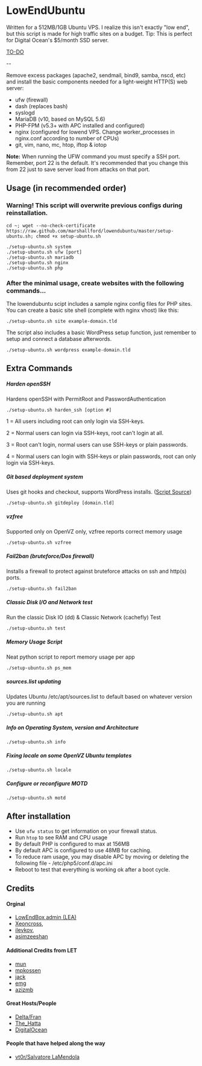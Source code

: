# LowEndUbuntu

Written for a 512MB/1GB Ubuntu VPS. I realize this isn't exactly "low end", but this script is made for high traffic sites on a budget. Tip: This is perfect for Digital Ocean's $5/month SSD server.

[TO-DO](todo.md)

--

Remove excess packages (apache2, sendmail, bind9, samba, nscd, etc) and install the basic components needed for a light-weight HTTP(S) web server:

 - ufw (firewall)
 - dash (replaces bash)
 - syslogd
 - MariaDB (v10, based on MySQL 5.6)
 - PHP-FPM (v5.3+ with APC installed and configured)
 - nginx (configured for lowend VPS. Change worker_processes in nginx.conf according to number of CPUs)
 - git, vim, nano, mc, htop, iftop & iotop

**Note:** When running the UFW command you must specify a SSH port. Remember, port 22 is the default. It's recommended that you change this from 22 just to save server load from attacks on that port.

## Usage (in recommended order)

### Warning! This script will overwrite previous configs during reinstallation.

	cd ~; wget --no-check-certificate https://raw.github.com/marshallford/lowendubuntu/master/setup-ubuntu.sh; chmod +x setup-ubuntu.sh

	./setup-ubuntu.sh system
	./setup-ubuntu.sh ufw [port]
	./setup-ubuntu.sh mariadb
	./setup-ubuntu.sh nginx
	./setup-ubuntu.sh php

### After the minimal usage, create websites with the following commands...

The lowendubuntu scipt includes a sample nginx config files for PHP sites. You can create a basic site shell (complete with nginx vhost) like this:

	./setup-ubuntu.sh site example-domain.tld

The script also includes a basic WordPress setup function, just remember to setup and connect a database afterwords.

	./setup-ubuntu.sh wordpress example-domain.tld

## Extra Commands

##### Harden openSSH

Hardens openSSH with PermitRoot and PasswordAuthentication

	./setup-ubuntu.sh harden_ssh [option #]

1 = All users including root can only login via SSH-keys.

2 = Normal users can login via SSH-keys, root can't login at all.

3 = Root can't login, normal users can use SSH-keys or plain passwords.

4 = Normal users can login with SSH-keys or plain passwords, root can only login via SSH-keys.

##### Git based deployment system

Uses git hooks and checkout, supports WordPress installs. ([Script Source](https://github.com/marshallford/gitdeploy))

	./setup-ubuntu.sh gitdeploy [domain.tld]

##### vzfree

Supported only on OpenVZ only, vzfree reports correct memory usage

	./setup-ubuntu.sh vzfree

##### Fail2ban (bruteforce/Dos firewall)

Installs a firewall to protect against bruteforce attacks on ssh and http(s) ports.

	./setup-ubuntu.sh fail2ban

##### Classic Disk I/O and Network test

Run the classic Disk IO (dd) & Classic Network (cachefly) Test

	./setup-ubuntu.sh test

##### Memory Usage Script

Neat python script to report memory usage per app

	./setup-ubuntu.sh ps_mem

##### sources.list updating

Updates Ubuntu /etc/apt/sources.list to default based on whatever version you are running

	./setup-ubuntu.sh apt

##### Info on Operating System, version and Architecture

	./setup-ubuntu.sh info

##### Fixing locale on some OpenVZ Ubuntu templates

	./setup-ubuntu.sh locale

##### Configure or reconfigure MOTD

	./setup-ubuntu.sh motd

## After installation

- Use `ufw status` to get information on your firewall status.
- Run `htop` to see RAM and CPU usage
- By default PHP is configured to max at 156MB
- By default APC is configured to use 48MB for caching.
- To reduce ram usage, you may disable APC by moving or deleting the following file - /etc/php5/conf.d/apc.ini
- Reboot to test that everything is working ok after a boot cycle.

## Credits

#### Orginal

- [LowEndBox admin (LEA)](https://github.com/lowendbox/lowendscript)
- [Xeoncross](https://github.com/Xeoncross/lowendscript),
- [ilevkov](https://github.com/ilevkov/lowendscript),
- [asimzeeshan](https://github.com/asimzeeshan)

#### Additional Credits from LET

- [mun](http://lowendtalk.com/profile/7133/Mun)
- [mpkossen](http://lowendtalk.com/profile/3071/mpkossen)
- [jack](http://lowendtalk.com/profile/522/Jack)
- [emg](http://lowendtalk.com/profile/13220/emg)
- [azizmb](http://lowendtalk.com/profile/3240/azizmb)

#### Great Hosts/People

- [Delta/Fran](http://buyvm.net)
- [The_Hatta](irc://irc.frantech.ca)
- [DigitalOcean](http://digitalocean.com)

#### People that have helped along the way

- [vt0r/Salvatore LaMendola](https://github.com/jogfsovt/)
